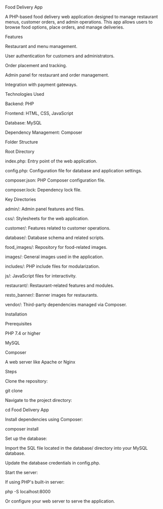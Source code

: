 Food Delivery App

A PHP-based food delivery web application designed to manage restaurant menus, customer orders, and admin operations. This app allows users to browse food options, place orders, and manage deliveries.

Features

Restaurant and menu management.

User authentication for customers and administrators.

Order placement and tracking.

Admin panel for restaurant and order management.

Integration with payment gateways.

Technologies Used

Backend: PHP

Frontend: HTML, CSS, JavaScript

Database: MySQL

Dependency Management: Composer

Folder Structure

Root Directory

index.php: Entry point of the web application.

config.php: Configuration file for database and application settings.

composer.json: PHP Composer configuration file.

composer.lock: Dependency lock file.

Key Directories

admin/: Admin panel features and files.

css/: Stylesheets for the web application.

customer/: Features related to customer operations.

database/: Database schema and related scripts.

food_images/: Repository for food-related images.

images/: General images used in the application.

includes/: PHP include files for modularization.

js/: JavaScript files for interactivity.

restaurant/: Restaurant-related features and modules.

resto_banner/: Banner images for restaurants.

vendor/: Third-party dependencies managed via Composer.

Installation

Prerequisites

PHP 7.4 or higher

MySQL

Composer

A web server like Apache or Nginx

Steps

Clone the repository:

git clone <repository-url>

Navigate to the project directory:

cd Food Delivery App

Install dependencies using Composer:

composer install

Set up the database:

Import the SQL file located in the database/ directory into your MySQL database.

Update the database credentials in config.php.

Start the server:

If using PHP's built-in server:

php -S localhost:8000

Or configure your web server to serve the application.
